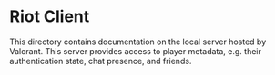# Riot Client

This directory contains documentation on the local server hosted by Valorant.
This server provides access to player metadata, e.g. their authentication state, chat presence, and friends.

